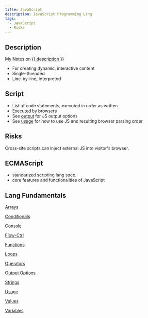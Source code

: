 ```yaml
---
title: JavaScript
description: JavaScript Programming Lang
tags:
  - JavaScript
  - Risks
---
```


## Description

My Notes on [{{ description }}](https://en.wikipedia.org/wiki/JavaScript)

- For creating dynamic, interactive content
- Single-threaded
- Line-by-line, interpreted

## Script

- List of code statements, executed in order as written
- Executed by browsers
- See [output](output.md) for JS output options
- See [usage](usage.md) for how to use JS and resulting browser parsing order

## Risks

Cross-site scripts can inject external JS into visitor's browser. 

## ECMAScript

- standarized scripting lang spec.
- core features and functionalities of JavaScript

## Lang Fundamentals

<div class="outter-container">
    <div class="item-00"><a href="arrays/"><p>Arrays</p></a></div>
    <div class="item-00"><a href="conditionals/"><p>Conditionals</p></a></div>
    <div class="item-00"><a href="console/"><p>Console</p></a></div>
    <div class="item-00"><a href="flow-ctrl/"><p>Flow-Ctrl</p></a></div>
    <div class="item-00"><a href="functions/"><p>Functions</p></a></div>
    <div class="item-00"><a href="loops/"><p>Loops</p></a></div>
    <div class="item-00"><a href="operators/"><p>Operators</p></a></div>
    <div class="item-00"><a href="output/"><p>Output Options</p></a></div>
    <div class="item-00"><a href="strings/"><p>Strings</p></a></div>
    <div class="item-00"><a href="usage/"><p>Usage</p></a></div>
    <div class="item-00"><a href="values/"><p>Values</p></a></div>
    <div class="item-00"><a href="variables/"><p>Variables</p></a></div>
</div>